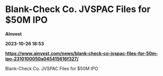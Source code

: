 # Blank-Check Co. JVSPAC Files for $50M IPO
**AInvest**

**2023-10-26 18:53**

**https://www.ainvest.com/news/blank-check-co-jvspac-files-for-50m-ipo-2310100050a045415616f327/**

Blank-Check Co. JVSPAC Files for $50M IPO